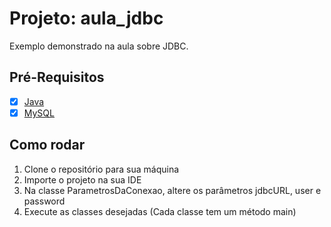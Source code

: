 # Projeto: aula_jdbc

Exemplo demonstrado na aula sobre JDBC.

## Pré-Requisitos

- [x] [Java](https://www.java.com/pt-BR/download/manual.jsp)
- [x] [MySQL](https://dev.mysql.com/downloads/)

## Como rodar
1. Clone o repositório para sua máquina
2. Importe o projeto na sua IDE
3. Na classe ParametrosDaConexao, altere os parâmetros jdbcURL, user e password
4. Execute as classes desejadas (Cada classe tem um método main)
